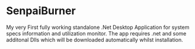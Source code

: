 # SenpaiBurner
My very First fully working standalone .Net Desktop Application for system specs information and utilization monitor.
The app requires .net and some additonal Dlls which will be downloaded automatically whilst installation.
